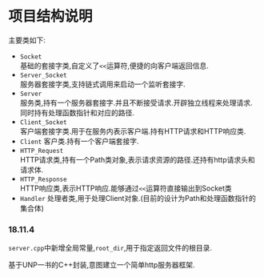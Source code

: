 # 项目结构说明

主要类如下:
* `Socket`  
基础的套接字类,自定义了`<<`运算符,便捷的向客户端返回信息.
* `Server_Socket`  
服务器套接字类,支持链式调用来启动一个监听套接字.
* `Server`  
服务类,持有一个服务器套接字.并且不断接受请求.开辟独立线程来处理请求.
同时持有处理函数指针和对应的路径.
* `Client_Socket`  
客户端套接字类.用于在服务内表示客户端.持有HTTP请求和HTTP响应类.
* `Client`
客户类.持有一个客户端套接字.
* `HTTP_Request`  
HTTP请求类,持有一个Path类对象,表示请求资源的路径.还持有http请求头和请求体.
* `HTTP_Response`  
HTTP响应类,表示HTTP响应.能够通过`<<`运算符直接输出到Socket类
* `Handler`
处理者类,用于处理Client对象.(目前的设计为Path和处理函数指针的集合体)



### 18.11.4 
`server.cpp`中新增全局常量,`root_dir`,用于指定返回文件的根目录.

基于UNP一书的C++封装,意图建立一个简单http服务器框架.